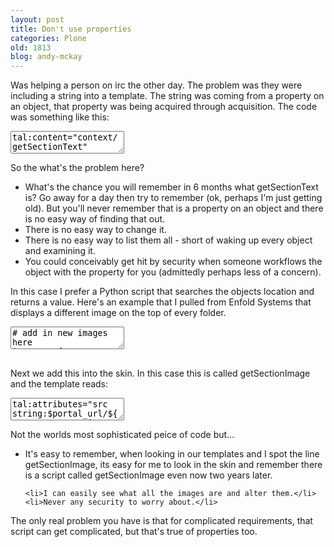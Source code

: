 ```yaml
---
layout: post
title: Don't use properties
categories: Plone
old: 1813
blog: andy-mckay
---
```

Was helping a person on irc the other day. The problem was they were including a string into a template. The string was coming from a property on an object, that property was being acquired through acquisition. The code was something like this:

<textarea name="code" class="xml">tal:content="context/getSectionText"</textarea>

So the what's the problem here?

<ul>
	<li>What's the chance you will remember in 6 months what getSectionText is? Go away for a day then try to remember (ok, perhaps I'm just getting old). But you'll never remember that is a property on an object and there is no easy way of finding that out.</li>
	<li>There is no easy way to change it.</li>
	<li>There is no easy way to list them all - short of waking up every object and examining it.</li>
	<li>You could conceivably get hit by security when someone workflows the object with the property for you (admittedly perhaps less of a concern).</li>
</ul>

In this case I prefer a Python script that searches the objects location and returns a value. Here's an example that I pulled from Enfold Systems that displays a different image on the top of every folder.
<pre>
<textarea name="code" class="python">
# add in new images here
images = {
  "desktop":"enfoldsystems/sections/desktop.jpg",
  "server":"enfoldsystems/sections/server.jpg",
}
url = context.portal_url.getRelativeContentPath(context)
img = None
# in this case we are looking for url's like
# products/server or products/proxy
if len(url) > 1:
  # look up the images
  if url[0].lower()=="products":
    product = url[1].lower()
    img = products.get(product, None)
# set the default
if img is None:
  img = "sections/homepage.jpg"
return img
</textarea>
</pre>

Next we add this into the skin. In this case this is called getSectionImage and the template reads:

<textarea name="code" class="xml">tal:attributes="src string:$portal_url/${context/getSectionImage}"</textarea>

Not the worlds most sophisticated peice of code but...
<ul>
	<li>It's easy to remember, when looking in our templates and I spot the line getSectionImage, its easy for me to look in the skin and remember there is a script called getSectionImage even now two years later.</li>

	<li>I can easily see what all the images are and alter them.</li>
	<li>Never any security to worry about.</li>
</ul>
The only real problem you have is that for complicated requirements, that script can get complicated, but that's true of properties too.

